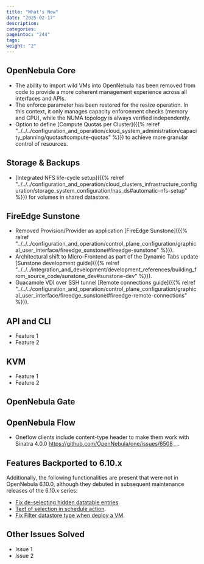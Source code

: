 ```yaml
---
title: "What's New"
date: "2025-02-17"
description:
categories:
pageintoc: "244"
tags:
weight: "2"
---
```


<a id="whats-new"></a>

<!--# What’s New in 7.0 -->

## OpenNebula Core

- The ability to import wild VMs into OpenNebula has been removed from code to provide a more coherent management experience across all interfaces and APIs.
- The enforce parameter has been restored for the resize operation. In this context, it only manages capacity enforcement checks (memory and CPU), while the NUMA topology is always verified independently.
- Option to define [Compute Quotas per Cluster]({{% relref "../../../configuration_and_operation/cloud_system_administration/capacity_planning/quotas#compute-quotas" %}}) to achieve more granular control of resources.

## Storage & Backups

- [Integrated NFS life-cycle setup]({{% relref "../../../configuration_and_operation/cloud_clusters_infrastructure_configuration/storage_system_configuration/nas_ds#automatic-nfs-setup" %}}) for volumes in shared datastore.

## FireEdge Sunstone

- Removed Provision/Provider as application [FireEdge Sunstone]({{% relref "../../../configuration_and_operation/control_plane_configuration/graphical_user_interface/fireedge_sunstone#fireedge-sunstone" %}}).
- Architectural shift to Micro-Frontend as part of the Dynamic Tabs update [Sunstone development guide]({{% relref "../../../integration_and_development/development_references/building_from_source_code/sunstone_dev#sunstone-dev" %}}).
- Guacamole VDI over SSH tunnel [Remote connections guide]({{% relref "../../../configuration_and_operation/control_plane_configuration/graphical_user_interface/fireedge_sunstone#fireedge-remote-connections" %}}).

## API and CLI

- Feature 1
- Feature 2

## KVM

- Feature 1
- Feature 2

## OpenNebula Gate

## OpenNebula Flow

- Oneflow clients include content-type header to make them work with Sinatra 4.0.0 <https://github.com/OpenNebula/one/issues/6508>_\_.

## Features Backported to 6.10.x

Additionally, the following functionalities are present that were not in OpenNebula 6.10.0, although they debuted in subsequent maintenance releases of the 6.10.x series:

- [Fix de-selecting hidden datatable entries](https://github.com/OpenNebula/one/issues/6781).
- [Text of selection in schedule action](https://github.com/OpenNebula/one/issues/6410).
- [Fix Filter datastore type when deploy a VM](https://github.com/OpenNebula/one/issues/6927).

## Other Issues Solved

- Issue 1
- Issue 2
